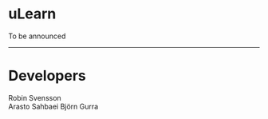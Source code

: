 # uLearn
To be announced

____________________
# Developers                 
Robin Svensson      
Arasto Sahbaei 
Björn
Gurra
